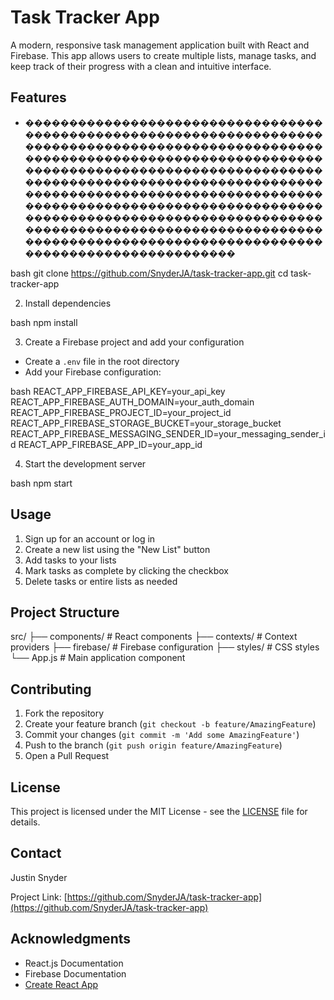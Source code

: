# Task Tracker App

A modern, responsive task management application built with React and Firebase. This app allows users to create multiple lists, manage tasks, and keep track of their progress with a clean and intuitive interface.

## Features

- ��������������������������������������������������������������������������������������������������������������������������������������������������������������������������������������������������������������������������������������������������������������������������������������������������������������������������������������������������������������������������������������������������������������

bash
git clone https://github.com/SnyderJA/task-tracker-app.git
cd task-tracker-app


2. Install dependencies

bash
npm install



3. Create a Firebase project and add your configuration
- Create a `.env` file in the root directory
- Add your Firebase configuration:

bash
REACT_APP_FIREBASE_API_KEY=your_api_key
REACT_APP_FIREBASE_AUTH_DOMAIN=your_auth_domain
REACT_APP_FIREBASE_PROJECT_ID=your_project_id
REACT_APP_FIREBASE_STORAGE_BUCKET=your_storage_bucket
REACT_APP_FIREBASE_MESSAGING_SENDER_ID=your_messaging_sender_id
REACT_APP_FIREBASE_APP_ID=your_app_id


4. Start the development server

bash
npm start


## Usage

1. Sign up for an account or log in
2. Create a new list using the "New List" button
3. Add tasks to your lists
4. Mark tasks as complete by clicking the checkbox
5. Delete tasks or entire lists as needed

## Project Structure

src/
├── components/ # React components
├── contexts/ # Context providers
├── firebase/ # Firebase configuration
├── styles/ # CSS styles
└── App.js # Main application component



## Contributing

1. Fork the repository
2. Create your feature branch (`git checkout -b feature/AmazingFeature`)
3. Commit your changes (`git commit -m 'Add some AmazingFeature'`)
4. Push to the branch (`git push origin feature/AmazingFeature`)
5. Open a Pull Request

## License

This project is licensed under the MIT License - see the [LICENSE](LICENSE) file for details.

## Contact

Justin Snyder

Project Link: [https://github.com/SnyderJA/task-tracker-app](https://github.com/SnyderJA/task-tracker-app)

## Acknowledgments

- React.js Documentation
- Firebase Documentation
- [Create React App](https://create-react-app.dev/)

